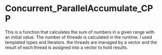 # Concurrent_ParallelAccumulate_CPP

This is a function that calculates the sum of numbers in a given range with an initial value.
The number of threads is calculated in the runtime. I used templated types and Iterators. the threads are managed by a vector and the result of each thread is assigned into a vector to hold results.
